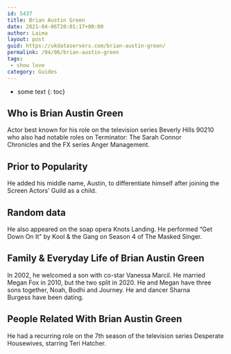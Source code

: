 ```yaml
---
id: 5437
title: Brian Austin Green
date: 2021-04-06T20:01:17+00:00
author: Laima
layout: post
guid: https://ukdataservers.com/brian-austin-green/
permalink: /04/06/brian-austin-green
tags:
 - show love
category: Guides
---
```


* some text
{: toc}


## Who is Brian Austin Green
                  
                  
                  
Actor best known for his role on the television series Beverly Hills 90210 who also had notable roles on Terminator: The Sarah Connor Chronicles and the FX series Anger Management.
                  
              
            
              
            
                
                
                
## Prior to Popularity
                  
                  
                  
He added his middle name, Austin, to differentiate himself after joining the Screen Actors&#8217; Guild as a child.
                  
              
            
              
            
                
                
                
## Random data
                  
                  
                  
He also appeared on the soap opera Knots Landing. He performed &#8220;Get Down On It&#8221; by Kool & the Gang on Season 4 of The Masked Singer.
                  
              
            
              
            
                
                
                
## Family & Everyday Life of Brian Austin Green
                  
                  
                  
In 2002, he welcomed a son with co-star Vanessa Marcil. He married Megan Fox in 2010, but the two split in 2020. He and Megan have three sons together, Noah, Bodhi and Journey. He and dancer Sharna Burgess have been dating.
                  
              
            
              
            
                
                
                
## People Related With Brian Austin Green
                  
                  
                  
He had a recurring role on the 7th season of the television series Desperate Housewives, starring Teri Hatcher.
                  
              
            
              
            
                
              
            
              
              
            
            
              
            
          
          
          